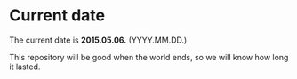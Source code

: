 # Current date

The current date is **2015.05.06.** (YYYY.MM.DD.)

This repository will be good when the world ends, so we will know how long it lasted.